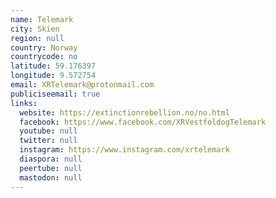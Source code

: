 ```yaml
---
name: Telemark
city: Skien
region: null
country: Norway
countrycode: no
latitude: 59.176397
longitude: 9.572754
email: XRTelemark@protonmail.com
publiciseemail: true
links:
  website: https://extinctionrebellion.no/no.html
  facebook: https://www.facebook.com/XRVestfoldogTelemark
  youtube: null
  twitter: null
  instagram: https://www.instagram.com/xrtelemark
  diaspora: null
  peertube: null
  mastodon: null
---
```

